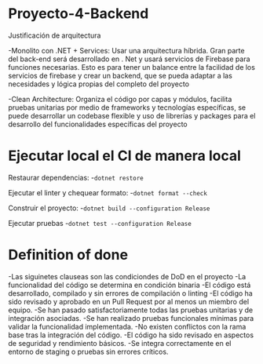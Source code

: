 # Proyecto-4-Backend

Justificación de arquitectura

-Monolito con .NET + Services: Usar una arquitectura híbrida. Gran parte del back-end será desarrollado en . Net y usará servicios de Firebase para funciones necesarias. Esto es para tener un balance entre la facilidad de los servicios de firebase y crear un backend, que se pueda adaptar a las necesidades y lógica propias del completo del proyecto

-Clean Architecture: Organiza el código por capas y módulos, facilita pruebas unitarias por medio de frameworks y tecnologías específicas, se puede desarrollar un codebase flexible y uso de librerías y packages para el desarrollo	del funcionalidades específicas del proyecto




# Ejecutar local el CI de manera local


Restaurar dependencias:
-`dotnet restore`


Ejecutar el linter y chequear formato:
-`dotnet format --check`


Construir el proyecto:
-`dotnet build --configuration Release`


Ejecutar pruebas
-`dotnet test --configuration Release`


# Definition of done
-Las siguinetes clauseas son las condiciondes de DoD en el proyecto
-La funcionalidad del código se determina en condición binaria 
-El código está desarrollado, compilado y sin errores de compilación o linting 
-El código ha sido revisado y aprobado en un Pull Request por al menos un 
miembro del equipo. 
-Se han pasado satisfactoriamente todas las pruebas unitarias y de 
integración asociadas. 
-Se han realizado pruebas funcionales mínimas para validar la funcionalidad 
implementada. 
-No existen conflictos con la rama base tras la integración del código. 
-El código ha sido revisado en aspectos de seguridad y rendimiento básicos. 
-Se integra correctamente en el entorno de staging o pruebas sin errores 
críticos. 
